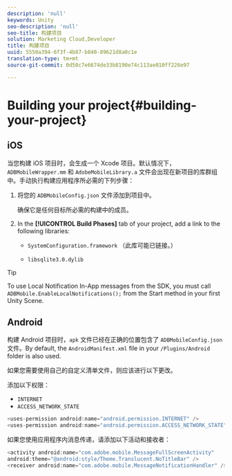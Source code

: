 ```yaml
---
description: 'null'
keywords: Unity
seo-description: 'null'
seo-title: 构建项目
solution: Marketing Cloud,Developer
title: 构建项目
uuid: 5550a394-6f3f-4b87-b840-89621d8a0c1e
translation-type: tm+mt
source-git-commit: 0d50c7e6674de33b8190e74c113ae010ff226e97

---
```



# Building your project{#building-your-project}

## iOS

当您构建 iOS 项目时，会生成一个 Xcode 项目。默认情况下，`ADBMobileWrapper.mm` 和 `AdobeMobileLibrary.a` 文件会出现在新项目的库群组中。手动执行构建应用程序所必需的下列步骤：

1. 将您的 `ADBMobileConfig.json` 文件添加到项目中。

   确保它是任何目标所必需的构建中的成员。

1. In the **[!UICONTROL Build Phases]** tab of your project, add a link to the following libraries:

   * `SystemConfiguration.framework`
（此库可能已链接。）

   * `libsqlite3.0.dylib`

>[!TIP]
>
>To use Local Notification In-App messages from the SDK, you must call `ADBMobile.EnableLocalNotifications();` from the Start method in your first Unity Scene.

## Android

构建 Android 项目时，`apk` 文件已经在正确的位置包含了 `ADBMobileConfig.json` 文件。By default, the `AndroidManifest.xml` file in your `/Plugins/Android` folder is also used.

如果您需要使用自己的自定义清单文件，则应该进行以下更改。

添加以下权限：

* `INTERNET`
* `ACCESS_NETWORK_STATE`

```java
<uses-permission android:name="android.permission.INTERNET" />
<uses-permission android:name="android.permission.ACCESS_NETWORK_STATE" />
```

如果您使用应用程序内消息传递，请添加以下活动和接收者：

```java
<activity android:name="com.adobe.mobile.MessageFullScreenActivity"  
android:theme="@android:style/Theme.Translucent.NoTitleBar" />
<receiver android:name="com.adobe.mobile.MessageNotificationHandler" />
```
